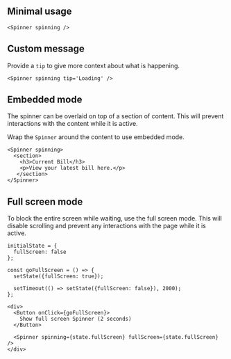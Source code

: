 ## Minimal usage

```
<Spinner spinning />
```

## Custom message

Provide a `tip` to give more context about what is happening.

```
<Spinner spinning tip='Loading' />
```

## Embedded mode

The spinner can be overlaid on top of a section of content. This will prevent interactions with the content while it is active.

Wrap the `Spinner` around the content to use embedded mode.

```
<Spinner spinning>
  <section>
    <h3>Current Bill</h3>
    <p>View your latest bill here.</p>
   </section>
</Spinner>
```

## Full screen mode

To block the entire screen while waiting, use the full screen mode. This will disable scrolling and prevent any interactions 
with the page while it is active.

```
initialState = {
  fullScreen: false
};

const goFullScreen = () => {
  setState({fullScreen: true});
  
  setTimeout(() => setState({fullScreen: false}), 2000);
};

<div>
  <Button onClick={goFullScreen}>
    Show full screen Spinner (2 seconds)
  </Button>

  <Spinner spinning={state.fullScreen} fullScreen={state.fullScreen} />
</div>
```
